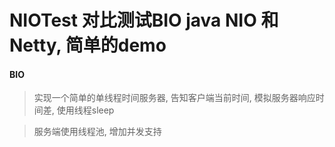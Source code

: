 # NIOTest 对比测试BIO java NIO 和Netty, 简单的demo

#### BIO
> 实现一个简单的单线程时间服务器, 告知客户端当前时间, 模拟服务器响应时间差, 使用线程sleep

> 服务端使用线程池, 增加并发支持